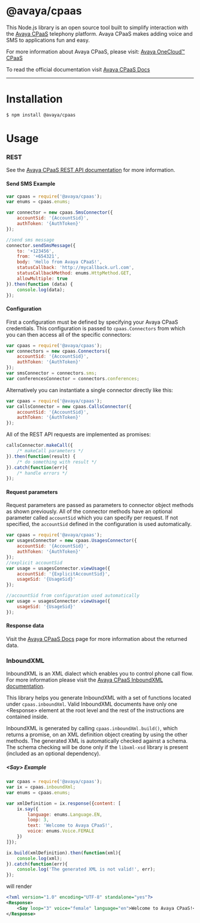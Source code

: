 @avaya/cpaas
==========

This Node.js library is an open source tool built to simplify interaction with the [Avaya CPaaS](http://www.zang.io) telephony platform. Avaya CPaaS makes adding voice and SMS to applications fun and easy.

For more information about Avaya CPaaS, please visit: [Avaya OneCloud™️ CPaaS ](http://avayacloud.com/)

To read the official documentation visit [Avaya CPaaS Docs](https://docs.avayacloud.com/aspx/docs)

---


Installation
============

```
$ npm install @avaya/cpaas
```

Usage
======

### REST

See the [Avaya CPaaS REST API documentation](https://docs.avayacloud.com/aspx/rest) for more information.

#### Send SMS Example

```javascript
var cpaas = require('@avaya/cpaas');
var enums = cpaas.enums;

var connector = new cpaas.SmsConnector({
    accountSid: '{AccountSid}',
    authToken: '{AuthToken}'
});

//send sms message
connector.sendSmsMessage({
    to: '+123456',
    from: '+654321',
    body: 'Hello from Avaya CPaaS!',
    statusCallback: 'http://mycallback.url.com',
    statusCallbackMethod: enums.HttpMethod.GET,
    allowMultiple: true
}).then(function (data) {
    console.log(data);
});

```
#### Configuration

First a configuration must be defined by specifying your Avaya CPaaS credentials. This configuration is passed to `cpaas.Connectors` from which you can then access all of the specific connectors:

```javascript
var cpaas = require('@avaya/cpaas');
var connectors = new cpaas.Connectors({
    accountSid: '{AccountSid}',
    authToken: '{AuthToken}'
});
var smsConnector = connectors.sms;
var conferencesConnector = connectors.conferences;
```

Alternatively you can instantiate a single connector directly like this:
```javascript
var cpaas = require('@avaya/cpaas');
var callsConnector = new cpaas.CallsConnector({
    accountSid: '{AccountSid}',
    authToken: '{AuthToken}'
});
``` 

All of the REST API requests are implemented as promises:
```javascript
callsConnector.makeCall({
    /* makeCall parameters */
}).then(function(result) { 
    /* do something with result */
}).catch(function(err){
    /* handle errors */
});
```

#### Request parameters
Request parameters are passed as parameters to connector object methods as shown previously. All of the connector methods have an optional parameter called `accountSid` which you can specify per request. If not specified, the `accountSid` defined in the configuration is used automatically.
```javascript
var cpaas = require('@avaya/cpaas');
var usagesConnector = new cpaas.UsagesConnector({
    accountSid: '{AccountSid}',
    authToken: '{AuthToken}'
});
//explicit accountSid
var usage = usagesConnector.viewUsage({
    accountSid: '{ExplicitAccountSid}',
    usageSid: '{UsageSid}'
});

//accountSid from configuration used automatically
var usage = usagesConnector.viewUsage({
    usageSid: '{UsageSid}'
});
```

#### Response data
Visit the [Avaya CPaaS Docs](https://docs.avayacloud.com/) page for more information about the returned data.

### InboundXML

InboundXML is an XML dialect which enables you to control phone call flow. For more information please visit the [Avaya CPaaS InboundXML documentation](https://docs.avayacloud.com/aspx/inboundxml).

This library helps you generate InboundXML with a set of functions located under `cpaas.inboundXml`. Valid InboundXML documents have only one \<Response\> element at the root level and the rest of the instructions are contained inside.

InboundXML is generated by calling `cpaas.inboundXml.build()`, which returns a promise, on an XML definition object creating by using the other methods. The generated XML is automatically checked against a schema. The schema checking will be done only if the `libxml-xsd` library is present (included as an optional dependency). 

##### \<Say\> Example

```javascript
var cpaas = require('@avaya/cpaas');
var ix = cpaas.inboundXml;
var enums = cpaas.enums;

var xmlDefinition = ix.response({content: [
    ix.say({
        language: enums.Language.EN,
        loop: 3,
        text: 'Welcome to Avaya CPaaS!',
        voice: enums.Voice.FEMALE
    })
]});

ix.build(xmlDefinition).then(function(xml){
    console.log(xml);
}).catch(function(err){
    console.log('The generated XML is not valid!', err);
});

```

will render

```xml
<?xml version="1.0" encoding="UTF-8" standalone="yes"?>
<Response>
    <Say loop="3" voice="female" language="en">Welcome to Avaya CPaaS!</Say>
</Response>
```

